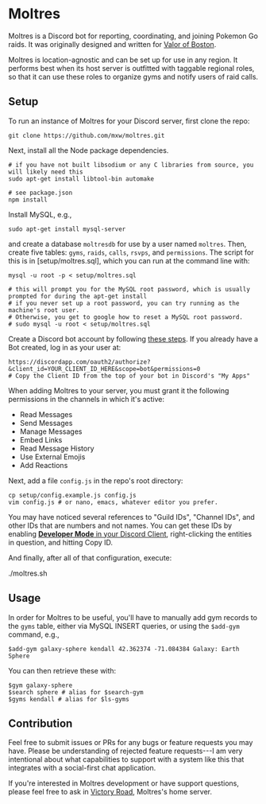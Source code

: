 Moltres
=======

Moltres is a Discord bot for reporting, coordinating, and joining Pokemon Go
raids.  It was originally designed and written for [Valor of Boston][vob].

Moltres is location-agnostic and can be set up for use in any region.  It
performs best when its host server is outfitted with taggable regional roles,
so that it can use these roles to organize gyms and notify users of raid calls.

Setup
-----

To run an instance of Moltres for your Discord server, first clone the repo:

    git clone https://github.com/mxw/moltres.git

Next, install all the Node package dependencies.

    # if you have not built libsodium or any C libraries from source, you will likely need this
    sudo apt-get install libtool-bin automake

    # see package.json
    npm install

Install MySQL, e.g.,

    sudo apt-get install mysql-server

and create a database `moltresdb` for use by a user named `moltres`. Then, 
create five tables: `gyms`, `raids`, `calls`, `rsvps`, and `permissions`. The 
script for this is in [setup/moltres.sql], which you can run at the command 
line with:

    mysql -u root -p < setup/moltres.sql
    
    # this will prompt you for the MySQL root password, which is usually prompted for during the apt-get install
    # if you never set up a root password, you can try running as the machine's root user. 
    # Otherwise, you get to google how to reset a MySQL root password.
    # sudo mysql -u root < setup/moltres.sql

Create a Discord bot account by following [these steps][discord-bot]. If you 
already have a Bot created, log in as your user at:

    https://discordapp.com/oauth2/authorize?&client_id=YOUR_CLIENT_ID_HERE&scope=bot&permissions=0
    # Copy the Client ID from the top of your bot in Discord's "My Apps"

When adding Moltres to your server, you must grant it the following 
permissions in the channels in which it's active:

*  Read Messages
*  Send Messages
*  Manage Messages
*  Embed Links
*  Read Message History
*  Use External Emojis
*  Add Reactions

Next, add a file `config.js` in the repo's root directory:

    cp setup/config.example.js config.js
    vim config.js # or nano, emacs, whatever editor you prefer.

You may have noticed several references to "Guild IDs", "Channel IDs", and 
other IDs that are numbers and not names. You can get these IDs by enabling 
[**Developer Mode** in your Discord Client][discord-developer-mode], 
right-clicking the entities in question, and hitting Copy ID.

And finally, after all of that configuration, execute:

   ./moltres.sh

Usage
-----

In order for Moltres to be useful, you'll have to manually add gym records to 
the `gyms` table, either via MySQL INSERT queries, or using the `$add-gym` 
command, e.g.,

    $add-gym galaxy-sphere kendall 42.362374 -71.084384 Galaxy: Earth Sphere

You can then retrieve these with:

    $gym galaxy-sphere
    $search sphere # alias for $search-gym
    $gyms kendall # alias for $ls-gyms

Contribution
------------

Feel free to submit issues or PRs for any bugs or feature requests you may
have.  Please be understanding of rejected feature requests---I am very
intentional about what capabilities to support with a system like this that
integrates with a social-first chat application.

If you're interested in Moltres development or have support questions, please
feel free to ask in [Victory Road][victory-road], Moltres's home server.


[vob]: https://www.valorofboston.com/
[discord-bot]: https://github.com/reactiflux/discord-irc/wiki/Creating-a-discord-bot-&-getting-a-token
[victory-road]: https://discord.gg/hTaVwwr
[discord-developer-mode]: https://support.discordapp.com/hc/en-us/articles/206346498-Where-can-I-find-my-User-Server-Message-ID-

